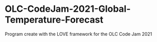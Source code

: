 # OLC-CodeJam-2021-Global-Temperature-Forecast
Program create with the LOVE framework for the OLC Code Jam 2021
